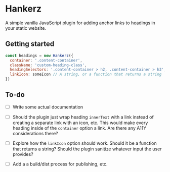 # Hankerz
A simple vanilla JavaScript plugin for adding anchor links to headings in your static website.

## Getting started

```javascript
const headings = new Hankerz({
  container: '.content-container',
  className: 'custom-heading-class',
  headingSelectors: '.content-container > h2, .content-container > h3',
  linkIcon: someIcon // A string, or a function that returns a string
})
```

## To-do
- [ ] Write some actual documentation
- [ ] Should the plugin just wrap heading `innerText` with a link instead of creating a separate link with an icon, etc. This would make every heading inside of the `container` option a link. Are there any A11Y considerations there?
- [ ] Explore how the `linkIcon` option should work. Should it be a function that returns a string? Should the plugin sanitize whatever input the user provides?
- [ ] Add a a build/dist process for publishing, etc.

